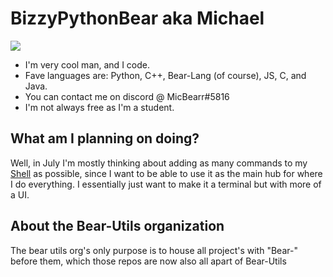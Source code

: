 <h1>BizzyPythonBear aka Michael</h1>
<img src = "https://github-readme-stats.vercel.app/api/top-langs/?username=bizzypythonbear&layout=compact">
<ul>
  <li>I'm very cool man, and I code.</li>
  <li>Fave languages are: Python, C++, Bear-Lang (of course), JS, C, and Java.</li>
  <li>You can contact me on discord @ MicBearr#5816</li>
  <li>I'm not always free as I'm a student.</li>
</ul>

## What am I planning on doing?
Well, in July I'm mostly thinking about adding as many commands to my [Shell](https://github.com/BizzyPythonBear/Bear-Shell) as possible, since I want to be able to use it as the main hub for where I do everything. I essentially just want to make it a terminal but with more of a UI.

## About the Bear-Utils organization
The bear utils org's only purpose is to house all project's with "Bear-" before them, which those repos are now also all apart of Bear-Utils

<!---
BizzyPythonBear/BizzyPythonBear is a ✨ special ✨ repository because its `README.md` (this file) appears on your GitHub profile.
You can click the Preview link to take a look at your changes.
--->

